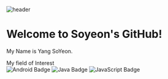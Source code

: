 ![header](https://capsule-render.vercel.app/api?type=waving&color=gradient&height=100&section=header)

# Welcome to Soyeon's GitHub!
My Name is Yang SoYeon.

My field of Interest<br>
![Android Badge](https://img.shields.io/badge/Android-3DDC84?style=flat-square&logo=Android&logoColor=white) ![Java Badge](https://img.shields.io/badge/Java-007396?style=flat-square&logo=Java&logoColor=white) ![JavaScript Badge](https://img.shields.io/badge/JavaScript-F7DF1E?style=flat-square&logo=JavaScript&logoColor=white) 
